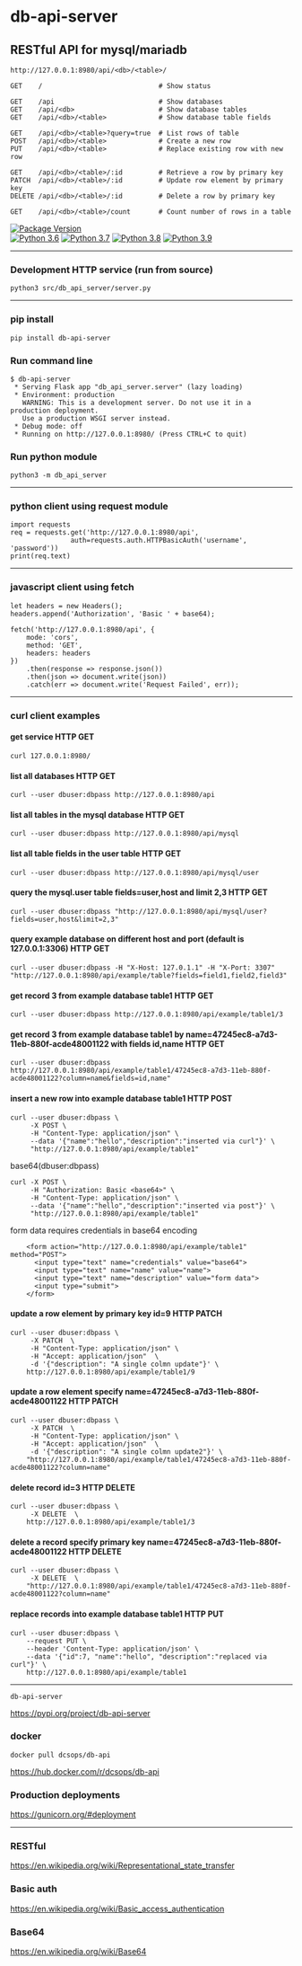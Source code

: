
# db-api-server

## RESTful API for mysql/mariadb   

```   
http://127.0.0.1:8980/api/<db>/<table>/  
```  
```   
GET    /                             # Show status

GET    /api                          # Show databases
GET    /api/<db>                     # Show database tables
GET    /api/<db>/<table>             # Show database table fields

GET    /api/<db>/<table>?query=true  # List rows of table
POST   /api/<db>/<table>             # Create a new row
PUT    /api/<db>/<table>             # Replace existing row with new row

GET    /api/<db>/<table>/:id         # Retrieve a row by primary key
PATCH  /api/<db>/<table>/:id         # Update row element by primary key
DELETE /api/<db>/<table>/:id         # Delete a row by primary key

GET    /api/<db>/<table>/count       # Count number of rows in a table
```   

[![Package Version](https://img.shields.io/pypi/v/db-api-server.svg)](https://pypi.python.org/pypi/db-api-server/)      
[![Python 3.6](https://img.shields.io/badge/python-3.6-blue.svg)](https://www.python.org/downloads/release/python-360/)
[![Python 3.7](https://img.shields.io/badge/python-3.7-blue.svg)](https://www.python.org/downloads/release/python-370/)
[![Python 3.8](https://img.shields.io/badge/python-3.8-blue.svg)](https://www.python.org/downloads/release/python-380/)
[![Python 3.9](https://img.shields.io/badge/python-3.9-blue.svg)](https://www.python.org/downloads/release/python-390/)
 

---   
 
### Development HTTP service (run from source)    
```   
python3 src/db_api_server/server.py   
```   

---   

### pip install  
```
pip install db-api-server
```

### Run command line
```
$ db-api-server  
 * Serving Flask app "db_api_server.server" (lazy loading)
 * Environment: production
   WARNING: This is a development server. Do not use it in a production deployment.
   Use a production WSGI server instead.
 * Debug mode: off
 * Running on http://127.0.0.1:8980/ (Press CTRL+C to quit)
```

### Run python module
```
python3 -m db_api_server
```

---   

### python client using request module   
```
import requests
req = requests.get('http://127.0.0.1:8980/api',   
               auth=requests.auth.HTTPBasicAuth('username', 'password'))
print(req.text)
```

---

### javascript client using fetch
```
let headers = new Headers();
headers.append('Authorization', 'Basic ' + base64);

fetch('http://127.0.0.1:8980/api', {
    mode: 'cors',
    method: 'GET',
    headers: headers
})
    .then(response => response.json())
    .then(json => document.write(json))
    .catch(err => document.write('Request Failed', err));
```

---   

### curl client examples   

#### get service HTTP GET   
```   
curl 127.0.0.1:8980/   
```   
#### list all databases HTTP GET   
```  
curl --user dbuser:dbpass http://127.0.0.1:8980/api   
```   
#### list all tables in the mysql database HTTP GET   
```    
curl --user dbuser:dbpass http://127.0.0.1:8980/api/mysql   
```   
#### list all table fields in the user table HTTP GET   
```  
curl --user dbuser:dbpass http://127.0.0.1:8980/api/mysql/user   
```   
#### query the mysql.user table fields=user,host and limit 2,3 HTTP GET   
```  
curl --user dbuser:dbpass "http://127.0.0.1:8980/api/mysql/user?fields=user,host&limit=2,3"   
```   
#### query example database on different host and port (default is 127.0.0.1:3306) HTTP GET   
```  
curl --user dbuser:dbpass -H "X-Host: 127.0.1.1" -H "X-Port: 3307" "http://127.0.0.1:8980/api/example/table?fields=field1,field2,field3"   
```   
#### get record 3 from example database table1 HTTP GET   
```   
curl --user dbuser:dbpass http://127.0.0.1:8980/api/example/table1/3   
```   
#### get record 3 from example database table1 by name=47245ec8-a7d3-11eb-880f-acde48001122 with fields id,name HTTP GET   
```   
curl --user dbuser:dbpass http://127.0.0.1:8980/api/example/table1/47245ec8-a7d3-11eb-880f-acde48001122?column=name&fields=id,name"   
```   
#### insert a new row into example database table1 HTTP POST   
```   
curl --user dbuser:dbpass \
     -X POST \
     -H "Content-Type: application/json" \   
     --data '{"name":"hello","description":"inserted via curl"}' \   
     "http://127.0.0.1:8980/api/example/table1"   
```  

base64(dbuser:dbpass)

```   
curl -X POST \
     -H "Authorization: Basic <base64>" \
     -H "Content-Type: application/json" \
     --data '{"name":"hello","description":"inserted via post"}' \
     "http://127.0.0.1:8980/api/example/table1"
``` 

form data requires credentials in base64 encoding

```
    <form action="http://127.0.0.1:8980/api/example/table1" method="POST">
      <input type="text" name="credentials" value="base64">
      <input type="text" name="name" value="name">
      <input type="text" name="description" value="form data">
      <input type="submit">
    </form>
```

#### update a row element by primary key id=9 HTTP PATCH   
```   
curl --user dbuser:dbpass \   
     -X PATCH  \   
     -H "Content-Type: application/json" \   
     -H "Accept: application/json"  \   
     -d '{"description": "A single colmn update"}' \   
    http://127.0.0.1:8980/api/example/table1/9    
```   
#### update a row element specify name=47245ec8-a7d3-11eb-880f-acde48001122 HTTP PATCH   
```   
curl --user dbuser:dbpass \   
     -X PATCH  \   
     -H "Content-Type: application/json" \   
     -H "Accept: application/json"  \   
     -d '{"description": "A single colmn update2"}' \   
    "http://127.0.0.1:8980/api/example/table1/47245ec8-a7d3-11eb-880f-acde48001122?column=name"   
```

#### delete record id=3 HTTP DELETE   
```   
curl --user dbuser:dbpass \   
     -X DELETE  \   
    http://127.0.0.1:8980/api/example/table1/3   
```   
#### delete a record specify primary key name=47245ec8-a7d3-11eb-880f-acde48001122 HTTP DELETE   
```   
curl --user dbuser:dbpass \   
     -X DELETE  \   
    "http://127.0.0.1:8980/api/example/table1/47245ec8-a7d3-11eb-880f-acde48001122?column=name"   
```   
#### replace records into example database table1  HTTP PUT   
```   
curl --user dbuser:dbpass \   
    --request PUT \   
    --header 'Content-Type: application/json' \   
    --data '{"id":7, "name":"hello", "description":"replaced via curl"}' \   
    http://127.0.0.1:8980/api/example/table1     
```   

---    

```
db-api-server
``` 
https://pypi.org/project/db-api-server    


### docker    
```
docker pull dcsops/db-api
```
https://hub.docker.com/r/dcsops/db-api


### Production deployments   
https://gunicorn.org/#deployment   

---   

### RESTful   
https://en.wikipedia.org/wiki/Representational_state_transfer   

### Basic auth   
https://en.wikipedia.org/wiki/Basic_access_authentication

### Base64   
https://en.wikipedia.org/wiki/Base64    



